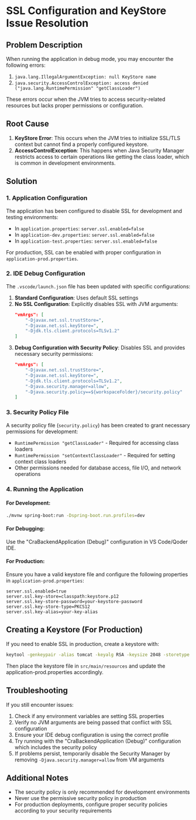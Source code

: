 # SSL Configuration and KeyStore Issue Resolution

## Problem Description

When running the application in debug mode, you may encounter the following errors:

1. `java.lang.IllegalArgumentException: null KeyStore name`
2. `java.security.AccessControlException: access denied ("java.lang.RuntimePermission" "getClassLoader")`

These errors occur when the JVM tries to access security-related resources but lacks proper permissions or configuration.

## Root Cause

1. **KeyStore Error**: This occurs when the JVM tries to initialize SSL/TLS context but cannot find a properly configured keystore.
2. **AccessControlException**: This happens when Java Security Manager restricts access to certain operations like getting the class loader, which is common in development environments.

## Solution

### 1. Application Configuration

The application has been configured to disable SSL for development and testing environments:

- In `application.properties`: `server.ssl.enabled=false`
- In `application-dev.properties`: `server.ssl.enabled=false`
- In `application-test.properties`: `server.ssl.enabled=false`

For production, SSL can be enabled with proper configuration in `application-prod.properties`.

### 2. IDE Debug Configuration

The `.vscode/launch.json` file has been updated with specific configurations:

1. **Standard Configuration**: Uses default SSL settings
2. **No SSL Configuration**: Explicitly disables SSL with JVM arguments:
   ```json
   "vmArgs": [
       "-Djavax.net.ssl.trustStore=",
       "-Djavax.net.ssl.keyStore=",
       "-Djdk.tls.client.protocols=TLSv1.2"
   ]
   ```
3. **Debug Configuration with Security Policy**: Disables SSL and provides necessary security permissions:
   ```json
   "vmArgs": [
       "-Djavax.net.ssl.trustStore=",
       "-Djavax.net.ssl.keyStore=",
       "-Djdk.tls.client.protocols=TLSv1.2",
       "-Djava.security.manager=allow",
       "-Djava.security.policy==${workspaceFolder}/security.policy"
   ]
   ```

### 3. Security Policy File

A security policy file (`security.policy`) has been created to grant necessary permissions for development:

- `RuntimePermission "getClassLoader"` - Required for accessing class loaders
- `RuntimePermission "setContextClassLoader"` - Required for setting context class loaders
- Other permissions needed for database access, file I/O, and network operations

### 4. Running the Application

#### For Development:
```bash
./mvnw spring-boot:run -Dspring-boot.run.profiles=dev
```

#### For Debugging:
Use the "CraBackendApplication (Debug)" configuration in VS Code/Qoder IDE.

#### For Production:
Ensure you have a valid keystore file and configure the following properties in `application-prod.properties`:
```properties
server.ssl.enabled=true
server.ssl.key-store=classpath:keystore.p12
server.ssl.key-store-password=your-keystore-password
server.ssl.key-store-type=PKCS12
server.ssl.key-alias=your-key-alias
```

## Creating a Keystore (For Production)

If you need to enable SSL in production, create a keystore with:

```bash
keytool -genkeypair -alias tomcat -keyalg RSA -keysize 2048 -storetype PKCS12 -keystore keystore.p12 -validity 3650
```

Then place the keystore file in `src/main/resources` and update the application-prod.properties accordingly.

## Troubleshooting

If you still encounter issues:

1. Check if any environment variables are setting SSL properties
2. Verify no JVM arguments are being passed that conflict with SSL configuration
3. Ensure your IDE debug configuration is using the correct profile
4. Try running with the "CraBackendApplication (Debug)" configuration which includes the security policy
5. If problems persist, temporarily disable the Security Manager by removing `-Djava.security.manager=allow` from VM arguments

## Additional Notes

- The security policy is only recommended for development environments
- Never use the permissive security policy in production
- For production deployments, configure proper security policies according to your security requirements